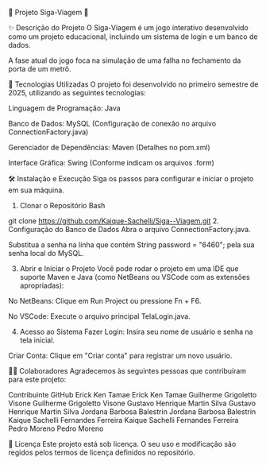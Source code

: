 
🚈 Projeto Siga-Viagem 🙋

✨ Descrição do Projeto
O Siga-Viagem é um jogo interativo desenvolvido como um projeto educacional, incluindo um sistema de login e um banco de dados.

A fase atual do jogo foca na simulação de uma falha no fechamento da porta de um metrô.

🚀 Tecnologias Utilizadas
O projeto foi desenvolvido no primeiro semestre de 2025, utilizando as seguintes tecnologias:

Linguagem de Programação: Java

Banco de Dados: MySQL (Configuração de conexão no arquivo ConnectionFactory.java)

Gerenciador de Dependências: Maven (Detalhes no pom.xml)

Interface Gráfica: Swing (Conforme indicam os arquivos .form)

🛠️ Instalação e Execução
Siga os passos para configurar e iniciar o projeto em sua máquina.

1. Clonar o Repositório
Bash

git clone https://github.com/Kaique-Sachelli/Siga--Viagem.git
2. Configuração do Banco de Dados
Abra o arquivo ConnectionFactory.java.

Substitua a senha na linha que contém String password = "6460"; pela sua senha local do MySQL.

3. Abrir e Iniciar o Projeto
Você pode rodar o projeto em uma IDE que suporte Maven e Java (como NetBeans ou VSCode com as extensões apropriadas):

No NetBeans: Clique em Run Project ou pressione Fn + F6.

No VSCode: Execute o arquivo principal TelaLogin.java.

4. Acesso ao Sistema
Fazer Login: Insira seu nome de usuário e senha na tela inicial.

Criar Conta: Clique em "Criar conta" para registrar um novo usuário.

🧑‍💻 Colaboradores
Agradecemos às seguintes pessoas que contribuíram para este projeto:

Contribuinte	GitHub
Erick Ken Tamae	Erick Ken Tamae
Guilherme Grigoletto Visone	Guilherme Grigoletto Visone
Gustavo Henrique Martin Silva	Gustavo Henrique Martin Silva
Jordana Barbosa Balestrin	Jordana Barbosa Balestrin
Kaique Sachelli Fernandes Ferreira	Kaique Sachelli Fernandes Ferreira
Pedro Moreno	Pedro Moreno

📝 Licença
Este projeto está sob licença. O seu uso e modificação são regidos pelos termos de licença definidos no repositório.

